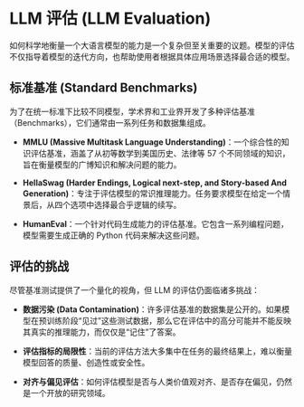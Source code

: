 # LLM 评估 (LLM Evaluation)

如何科学地衡量一个大语言模型的能力是一个复杂但至关重要的议题。模型的评估不仅指导着模型的迭代方向，也帮助使用者根据具体应用场景选择最合适的模型。

## 标准基准 (Standard Benchmarks)

为了在统一标准下比较不同模型，学术界和工业界开发了多种评估基准（Benchmarks），它们通常由一系列任务和数据集组成。

-   **MMLU (Massive Multitask Language Understanding)**：一个综合性的知识评估基准，涵盖了从初等数学到美国历史、法律等 57 个不同领域的知识，旨在衡量模型的广博知识和解决问题的能力。

-   **HellaSwag (Harder Endings, Logical next-step, and Story-based And Generation)**：专注于评估模型的常识推理能力。任务要求模型在给定一个情景后，从四个选项中选择最合乎逻辑的续写。

-   **HumanEval**：一个针对代码生成能力的评估基准。它包含一系列编程问题，模型需要生成正确的 Python 代码来解决这些问题。

## 评估的挑战

尽管基准测试提供了一个量化的视角，但 LLM 的评估仍面临诸多挑战：

-   **数据污染 (Data Contamination)**：许多评估基准的数据集是公开的。如果模型在预训练阶段“见过”这些测试数据，那么它在评估中的高分可能并不能反映其真实的推理能力，而仅仅是“记住”了答案。

-   **评估指标的局限性**：当前的评估方法大多集中在任务的最终结果上，难以衡量模型回答的质量、创造性或安全性。

-   **对齐与偏见评估**：如何评估模型是否与人类价值观对齐、是否存在偏见，仍然是一个开放的研究领域。